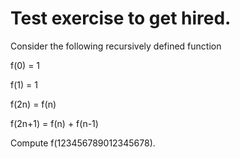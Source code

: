 # Test exercise to get hired.

Consider the following recursively defined function

f(0) = 1

f(1) = 1

f(2n) = f(n)

f(2n+1) = f(n) + f(n-1)

Compute f(123456789012345678).
